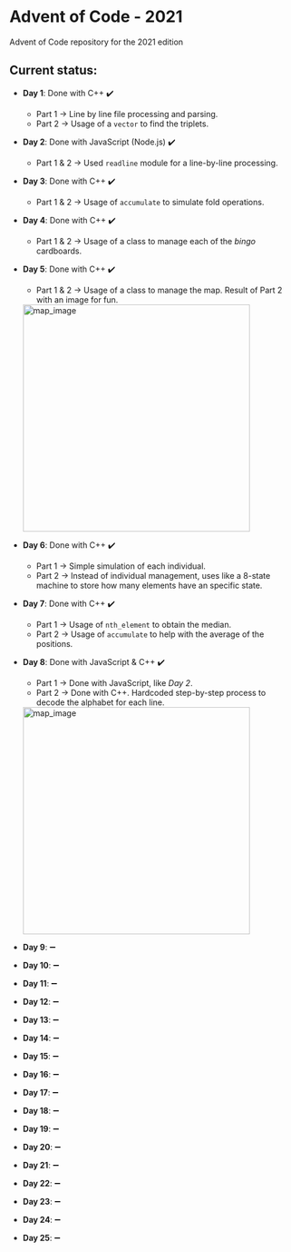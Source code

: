 # Advent of Code - 2021
Advent of Code repository for the 2021 edition

##  Current status:
- **Day 1**: Done with C++ :heavy_check_mark:
    - Part 1 -> Line by line file processing and parsing.
    - Part 2 -> Usage of a `vector` to find the triplets.

 - **Day 2**: Done with JavaScript (Node.js) :heavy_check_mark:
    - Part 1 & 2 -> Used `readline` module for a line-by-line processing.

 - **Day 3**: Done with C++ :heavy_check_mark:
    - Part 1 & 2 -> Usage of `accumulate` to simulate fold operations.

 - **Day 4**: Done with C++ :heavy_check_mark:
    - Part 1 & 2 -> Usage of a class to manage each of the _bingo_ cardboards.

 - **Day 5**: Done with C++ :heavy_check_mark:
    - Part 1 & 2 -> Usage of a class to manage the map. Result of Part 2 with an image for fun.

   <img src="https://github.com/jodoldar/AoC-2021/blob/b30dd50a8938e03aec6785d6951b4cc51e5f0ce1/Day%205/vent_map.png?raw=true" alt="map_image" width="400">

 - **Day 6**: Done with C++ :heavy_check_mark:
    - Part 1 -> Simple simulation of each individual.
    - Part 2 -> Instead of individual management, uses like a 8-state machine to store how many elements have an specific state.

 - **Day 7**: Done with C++ :heavy_check_mark:
    - Part 1 -> Usage of `nth_element` to obtain the median.
    - Part 2 -> Usage of `accumulate` to help with the average of the positions.

 - **Day 8**: Done with JavaScript & C++ :heavy_check_mark:
    - Part 1 -> Done with JavaScript, like _Day 2_.
    - Part 2 -> Done with C++. Hardcoded step-by-step process to decode the alphabet for each line.
    
    <img src="https://github.com/jodoldar/AoC-2021/blob/84e228dc1024a28a18729ee6c31c2aee43736982/Day%208/numbers.png?raw=true" alt="map_image" width="400">
    
 - **Day 9**: :heavy_minus_sign:
 - **Day 10**: :heavy_minus_sign:
 - **Day 11**: :heavy_minus_sign:
 - **Day 12**: :heavy_minus_sign:
 - **Day 13**: :heavy_minus_sign:
 - **Day 14**: :heavy_minus_sign:
 - **Day 15**: :heavy_minus_sign:
 - **Day 16**: :heavy_minus_sign:
 - **Day 17**: :heavy_minus_sign:
 - **Day 18**: :heavy_minus_sign:
 - **Day 19**: :heavy_minus_sign:
 - **Day 20**: :heavy_minus_sign:
 - **Day 21**: :heavy_minus_sign:
 - **Day 22**: :heavy_minus_sign:
 - **Day 23**: :heavy_minus_sign:
 - **Day 24**: :heavy_minus_sign:
 - **Day 25**: :heavy_minus_sign:
